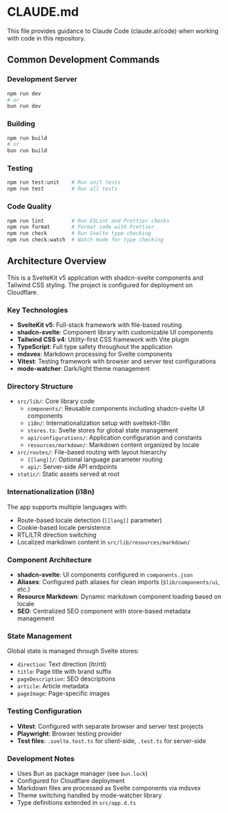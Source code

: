 # CLAUDE.md

This file provides guidance to Claude Code (claude.ai/code) when working with code in this repository.

## Common Development Commands

### Development Server
```bash
npm run dev
# or
bun run dev
```

### Building
```bash
npm run build
# or
bun run build
```

### Testing
```bash
npm run test:unit    # Run unit tests
npm run test         # Run all tests
```

### Code Quality
```bash
npm run lint         # Run ESLint and Prettier checks
npm run format       # Format code with Prettier
npm run check        # Run Svelte type checking
npm run check:watch  # Watch mode for type checking
```

## Architecture Overview

This is a SvelteKit v5 application with shadcn-svelte components and Tailwind CSS styling. The project is configured for deployment on Cloudflare.

### Key Technologies
- **SvelteKit v5**: Full-stack framework with file-based routing
- **shadcn-svelte**: Component library with customizable UI components
- **Tailwind CSS v4**: Utility-first CSS framework with Vite plugin
- **TypeScript**: Full type safety throughout the application
- **mdsvex**: Markdown processing for Svelte components
- **Vitest**: Testing framework with browser and server test configurations
- **mode-watcher**: Dark/light theme management

### Directory Structure
- `src/lib/`: Core library code
  - `components/`: Reusable components including shadcn-svelte UI components
  - `i18n/`: Internationalization setup with sveltekit-i18n
  - `stores.ts`: Svelte stores for global state management
  - `api/configurations/`: Application configuration and constants
  - `resources/markdown/`: Markdown content organized by locale
- `src/routes/`: File-based routing with layout hierarchy
  - `[[lang]]/`: Optional language parameter routing
  - `api/`: Server-side API endpoints
- `static/`: Static assets served at root

### Internationalization (i18n)
The app supports multiple languages with:
- Route-based locale detection (`[[lang]]` parameter)
- Cookie-based locale persistence
- RTL/LTR direction switching
- Localized markdown content in `src/lib/resources/markdown/`

### Component Architecture
- **shadcn-svelte**: UI components configured in `components.json`
- **Aliases**: Configured path aliases for clean imports (`$lib/components/ui`, etc.)
- **Resource Markdown**: Dynamic markdown component loading based on locale
- **SEO**: Centralized SEO component with store-based metadata management

### State Management
Global state is managed through Svelte stores:
- `direction`: Text direction (ltr/rtl)
- `title`: Page title with brand suffix
- `pageDescription`: SEO descriptions
- `article`: Article metadata
- `pageImage`: Page-specific images

### Testing Configuration
- **Vitest**: Configured with separate browser and server test projects
- **Playwright**: Browser testing provider
- **Test files**: `.svelte.test.ts` for client-side, `.test.ts` for server-side

### Development Notes
- Uses Bun as package manager (see `bun.lock`)
- Configured for Cloudflare deployment
- Markdown files are processed as Svelte components via mdsvex
- Theme switching handled by mode-watcher library
- Type definitions extended in `src/app.d.ts`